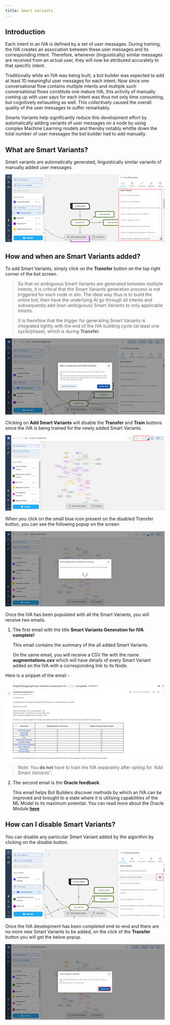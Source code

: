 ```yaml
---
title: Smart Variants
---
```


## Introduction

Each intent in an IVA is defined by a set of user messages. During training, the IVA creates an association between these user messages and its corresponding intent. Therefore, whenever (linguistically) similar messages are received from an actual user, they will now be attributed accurately to that specific intent.

Traditionally while an IVA was being built, a bot builder was expected to add at least 10 meaningful user messages for each intent. Now since one conversational flow contains multiple intents and multiple such conversational flows constitute one mature IVA, this activity of manually coming up with user says for each intent was thus not only time consuming, but cognitively exhausting as well. This collectively caused the overall quality of the user messages to suffer remarkably.

Smarts Variants help significantly reduce this development effort by automatically adding variants of user messages on a node by using complex Machine Learning models and thereby notably whittle down the total number of user messages the bot builder had to add manually. 

## What are Smart Variants?

Smart variants are automatically generated, linguistically similar variants of manually added user messages.

![smartvariantsdisplay](assets/smartvariants2.png)

## How and when are Smart Variants added?

To add Smart Variants, simply click on the **Transfer** button on the top right corner of the bot screen.

> So that no ambiguous Smart Variants are generated between multiple intents, it is critical that the Smart Variants generation process is not triggered for each node in silo. The ideal way thus is to build the entire bot, then have the underlying AI go through all intents and subsequently add (non-ambiguous) Smart Variants to only applicable intents.
>
> It is therefore that the trigger for generating Smart Variants is integrated tightly with the end of the IVA building cycle (at least one cycle/phase), which is during **Transfer**.

![addsmartvariants](assets/smartvariants5.png)

Clicking on **Add Smart Variants** will disable the **Transfer** and **Train** buttons since the IVA is being trained for the newly added Smart Variants.

![addsmartvariants](assets/smartvariants6.png)

When you click on the small blue icon present on the disabled Transfer button, you can see the following popup on the screen

![addsmartvariants](assets/smartvariants7.png)

Once the IVA has been populated with all the Smart Variants, you will receive two emails.

1. The first email with the title **Smart Variants Generation for IVA complete!**

   This email contains the summary of the all added Smart Variants.
  
   On the same email, you will receive a CSV file with the name **augmentations.csv** which will have details of every Smart Variant added on the IVA with a corresponding link to its Node. 

  Here is a snippet of the email - 

![smartvariantsemail](assets/smartvariants8.png)

> Note: You **do not** have to train the IVA separately after opting for *'Add Smart Variants'*.

2. The second email is the **Oracle feedback**. 

   This email helps Bot Builders discover methods by which an IVA can be improved and brought to a state where it is utilising capabilities of the ML Model to its maximum potential. You can read more about the Oracle Module [**here**](https://docs.haptik.ai/bot-builder/basic/oracle-feedback)

## How can I disable Smart Variants?

You can disable any particular Smart Variant added by the algorithm by clicking on the *disable button*.

![disablesmartvariants](assets/smartvariants3.png)

Once the IVA development has been completed end-to-end and there are no more new Smart Variants to be added, on the click of the **Transfer** button you will get the below popup.

![transferiva](assets/smartvariants9.png)

